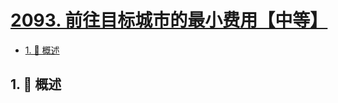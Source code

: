 # [2093. 前往目标城市的最小费用【中等】](https://github.com/Tdahuyou/TNotes.leetcode/tree/main/notes/2093.%20%E5%89%8D%E5%BE%80%E7%9B%AE%E6%A0%87%E5%9F%8E%E5%B8%82%E7%9A%84%E6%9C%80%E5%B0%8F%E8%B4%B9%E7%94%A8%E3%80%90%E4%B8%AD%E7%AD%89%E3%80%91)

<!-- region:toc -->

- [1. 📝 概述](#1--概述)

<!-- endregion:toc -->

## 1. 📝 概述

